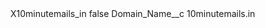 <?xml version="1.0" encoding="UTF-8"?>
<CustomMetadata xmlns="http://soap.sforce.com/2006/04/metadata" xmlns:xsi="http://www.w3.org/2001/XMLSchema-instance" xmlns:xsd="http://www.w3.org/2001/XMLSchema">
    <label>X10minutemails_in</label>
    <protected>false</protected>
    <values>
        <field>Domain_Name__c</field>
        <value xsi:type="xsd:string">10minutemails.in</value>
    </values>
</CustomMetadata>
